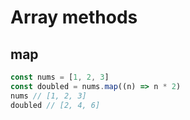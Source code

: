 # Array methods

## map

```js
const nums = [1, 2, 3]
const doubled = nums.map((n) => n * 2)
nums // [1, 2, 3]
doubled // [2, 4, 6]
```
